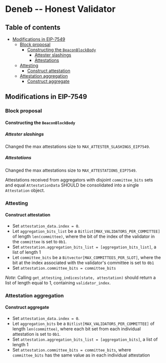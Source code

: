 # Deneb -- Honest Validator

## Table of contents

<!-- TOC -->
<!-- START doctoc generated TOC please keep comment here to allow auto update -->
<!-- DON'T EDIT THIS SECTION, INSTEAD RE-RUN doctoc TO UPDATE -->

- [Modifications in EIP-7549](#modifications-in-eip-7549)
  - [Block proposal](#block-proposal)
    - [Constructing the `BeaconBlockBody`](#constructing-the-beaconblockbody)
      - [Attester slashings](#attester-slashings)
      - [Attestations](#attestations)
  - [Attesting](#attesting)
    - [Construct attestation](#construct-attestation)
  - [Attestation aggregation](#attestation-aggregation)
    - [Construct aggregate](#construct-aggregate)

<!-- END doctoc generated TOC please keep comment here to allow auto update -->
<!-- /TOC -->

## Modifications in EIP-7549

### Block proposal

#### Constructing the `BeaconBlockBody`

##### Attester slashings

Changed the max attestations size to `MAX_ATTESTER_SLASHINGS_EIP7549`.

##### Attestations

Changed the max attestations size to `MAX_ATTESTATIONS_EIP7549`.

Attestations received from aggregators with disjoint `committee_bits` sets and equal `AttestationData` SHOULD be consolidated into a single `Attestation` object.

### Attesting

#### Construct attestation

- Set `attestation_data.index = 0`.
- Let `aggregation_bits_list` be a `Bitlist[MAX_VALIDATORS_PER_COMMITTEE]` of length `len(committee)`, where the bit of the index of the validator in the `committee` is set to `0b1`.
- Set `attestation.aggregation_bits_list = [aggregation_bits_list]`, a list of length 1
- Let `committee_bits` be a `Bitvector[MAX_COMMITTEES_PER_SLOT]`, where the bit at the index associated with the validator's committee is set to `0b1`
- Set `attestation.committee_bits = committee_bits`

*Note*: Calling `get_attesting_indices(state, attestation)` should return a list of length equal to 1, containing `validator_index`.

### Attestation aggregation

#### Construct aggregate

- Set `attestation_data.index = 0`.
- Let `aggregation_bits` be a `Bitlist[MAX_VALIDATORS_PER_COMMITTEE]` of length `len(committee)`, where each bit set from each individual attestation is set to `0b1`.
- Set `attestation.aggregation_bits_list = [aggregation_bits]`, a list of length 1
- Set `attestation.committee_bits = committee_bits`, where `committee_bits` has the same value as in each individual attestation
